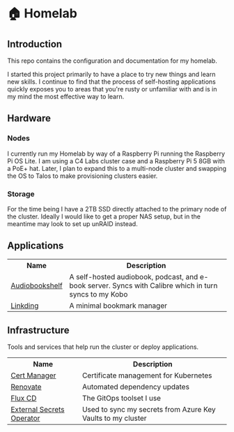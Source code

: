 # 🏠 Homelab

## Introduction

This repo contains the configuration and documentation for my homelab. 

I started this project primarily to have a place to try new things and learn new skills. I continue to find that the process of self-hosting applications quickly exposes you to areas that you're rusty or unfamiliar with and is in my mind the most effective way to learn.

## Hardware

### Nodes

I currently run my Homelab by way of a Raspberry Pi running the Raspberry Pi OS Lite. I am using a C4 Labs cluster case and a Raspberry Pi 5 8GB with a PoE+ hat. Later, I plan to expand this to a multi-node cluster and swapping the OS to Talos to make provisioning clusters easier.


### Storage

For the time being I have a 2TB SSD directly attached to the primary node of the cluster. Ideally I would like to get a proper NAS setup, but in the meantime may look to set up unRAID instead.

## Applications

<table>
  <tr>
    <th>Name</th>
    <th>Description</th>
  </tr>
  <tr>
    <td><a href="https://github.com/advplyr/audiobookshelf">Audiobookshelf</a></td>
    <td>A self-hosted audiobook, podcast, and e-book server. Syncs with Calibre which in turn syncs to my Kobo</td>
</tr>
    <td><a href="https://github.com/sissbruecker/linkding">Linkding</a></td>
    <td>A minimal bookmark manager</td>
  <tr>
</table>


## Infrastructure

Tools and services that help run the cluster or deploy applications.

<table>
  <tr>
    <th>Name</th>
    <th>Description</th>
  </tr>
  <tr>
    <td><a href="https://cert-manager.io/">Cert Manager</a></td>
    <td>Certificate management for Kubernetes </td>
  </tr>
  <tr>
    <td><a href="https://github.com/renovatebot/renovate">Renovate</a></td>
    <td>Automated dependency updates</td>
  </tr>
  <tr>
    <td><a href="https://fluxcd.io/">Flux CD</a></td>
    <td>The GitOps toolset I use</td>
  </tr>
  <tr>
    <td><a href="https://external-secrets.io/latest/">External Secrets Operator</a></td>
    <td>Used to sync my secrets from Azure Key Vaults to my cluster</td>
  </tr>
</table>
